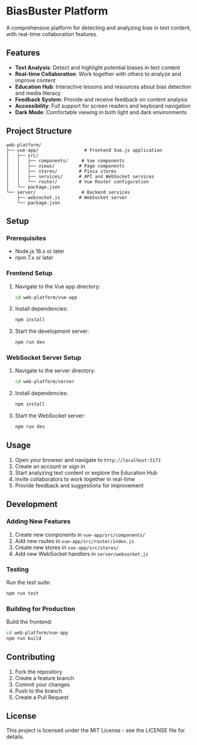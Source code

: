 # BiasBuster Platform

A comprehensive platform for detecting and analyzing bias in text content, with real-time collaboration features.

## Features

- **Text Analysis**: Detect and highlight potential biases in text content
- **Real-time Collaboration**: Work together with others to analyze and improve content
- **Education Hub**: Interactive lessons and resources about bias detection and media literacy
- **Feedback System**: Provide and receive feedback on content analysis
- **Accessibility**: Full support for screen readers and keyboard navigation
- **Dark Mode**: Comfortable viewing in both light and dark environments

## Project Structure

```
web-platform/
├── vue-app/                 # Frontend Vue.js application
│   ├── src/
│   │   ├── components/     # Vue components
│   │   ├── views/         # Page components
│   │   ├── stores/        # Pinia stores
│   │   ├── services/      # API and WebSocket services
│   │   └── router/        # Vue Router configuration
│   └── package.json
└── server/                 # Backend services
    ├── websocket.js       # WebSocket server
    └── package.json
```

## Setup

### Prerequisites

- Node.js 16.x or later
- npm 7.x or later

### Frontend Setup

1. Navigate to the Vue app directory:
   ```bash
   cd web-platform/vue-app
   ```

2. Install dependencies:
   ```bash
   npm install
   ```

3. Start the development server:
   ```bash
   npm run dev
   ```

### WebSocket Server Setup

1. Navigate to the server directory:
   ```bash
   cd web-platform/server
   ```

2. Install dependencies:
   ```bash
   npm install
   ```

3. Start the WebSocket server:
   ```bash
   npm run dev
   ```

## Usage

1. Open your browser and navigate to `http://localhost:5173`
2. Create an account or sign in
3. Start analyzing text content or explore the Education Hub
4. Invite collaborators to work together in real-time
5. Provide feedback and suggestions for improvement

## Development

### Adding New Features

1. Create new components in `vue-app/src/components/`
2. Add new routes in `vue-app/src/router/index.js`
3. Create new stores in `vue-app/src/stores/`
4. Add new WebSocket handlers in `server/websocket.js`

### Testing

Run the test suite:
```bash
npm run test
```

### Building for Production

Build the frontend:
```bash
cd web-platform/vue-app
npm run build
```

## Contributing

1. Fork the repository
2. Create a feature branch
3. Commit your changes
4. Push to the branch
5. Create a Pull Request

## License

This project is licensed under the MIT License - see the LICENSE file for details. 
